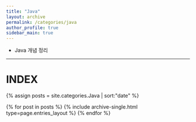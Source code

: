 ```yaml
---
title: "Java"
layout: archive
permalink: /categories/java
author_profile: true
sidebar_main: true
---
```


- Java 개념 정리

---
# INDEX

{% assign posts = site.categories.Java | sort:"date" %}

{% for post in posts %}
  {% include archive-single.html type=page.entries_layout %}
{% endfor %}
